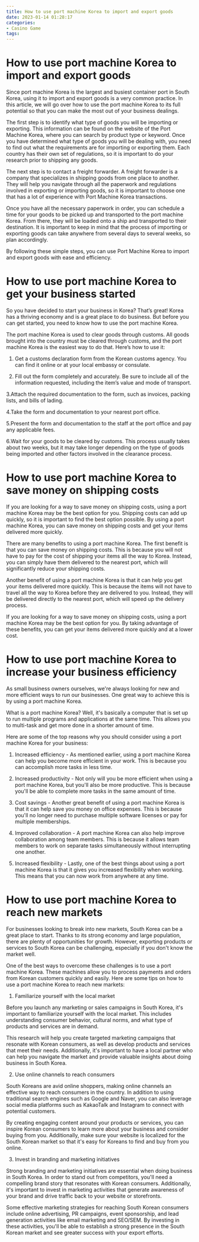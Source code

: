 ```yaml
---
title: How to use port machine Korea to import and export goods
date: 2023-01-14 01:28:17
categories:
- Casino Game
tags:
---
```



#  How to use port machine Korea to import and export goods

Since port machine Korea is the largest and busiest container port in South Korea, using it to import and export goods is a very common practice. In this article, we will go over how to use the port machine Korea to its full potential so that you can make the most out of your business dealings.

The first step is to identify what type of goods you will be importing or exporting. This information can be found on the website of the Port Machine Korea, where you can search by product type or keyword. Once you have determined what type of goods you will be dealing with, you need to find out what the requirements are for importing or exporting them. Each country has their own set of regulations, so it is important to do your research prior to shipping any goods.

The next step is to contact a freight forwarder. A freight forwarder is a company that specializes in shipping goods from one place to another. They will help you navigate through all the paperwork and regulations involved in exporting or importing goods, so it is important to choose one that has a lot of experience with Port Machine Korea transactions.

Once you have all the necessary paperwork in order, you can schedule a time for your goods to be picked up and transported to the port machine Korea. From there, they will be loaded onto a ship and transported to their destination. It is important to keep in mind that the process of importing or exporting goods can take anywhere from several days to several weeks, so plan accordingly.

By following these simple steps, you can use Port Machine Korea to import and export goods with ease and efficiency.

#  How to use port machine Korea to get your business started

So you have decided to start your business in Korea? That’s great! Korea has a thriving economy and is a great place to do business. But before you can get started, you need to know how to use the port machine Korea.

The port machine Korea is used to clear goods through customs. All goods brought into the country must be cleared through customs, and the port machine Korea is the easiest way to do that. Here’s how to use it:

1. Get a customs declaration form from the Korean customs agency. You can find it online or at your local embassy or consulate.

2. Fill out the form completely and accurately. Be sure to include all of the information requested, including the item’s value and mode of transport.

3.Attach the required documentation to the form, such as invoices, packing lists, and bills of lading.

4.Take the form and documentation to your nearest port office.

5.Present the form and documentation to the staff at the port office and pay any applicable fees.

6.Wait for your goods to be cleared by customs. This process usually takes about two weeks, but it may take longer depending on the type of goods being imported and other factors involved in the clearance process.

#  How to use port machine Korea to save money on shipping costs

If you are looking for a way to save money on shipping costs, using a port machine Korea may be the best option for you. Shipping costs can add up quickly, so it is important to find the best option possible. By using a port machine Korea, you can save money on shipping costs and get your items delivered more quickly.

There are many benefits to using a port machine Korea. The first benefit is that you can save money on shipping costs. This is because you will not have to pay for the cost of shipping your items all the way to Korea. Instead, you can simply have them delivered to the nearest port, which will significantly reduce your shipping costs.

Another benefit of using a port machine Korea is that it can help you get your items delivered more quickly. This is because the items will not have to travel all the way to Korea before they are delivered to you. Instead, they will be delivered directly to the nearest port, which will speed up the delivery process.

If you are looking for a way to save money on shipping costs, using a port machine Korea may be the best option for you. By taking advantage of these benefits, you can get your items delivered more quickly and at a lower cost.

#  How to use port machine Korea to increase your business efficiency

As small business owners ourselves, we're always looking for new and more efficient ways to run our businesses. One great way to achieve this is by using a port machine Korea. 

What is a port machine Korea? Well, it's basically a computer that is set up to run multiple programs and applications at the same time. This allows you to multi-task and get more done in a shorter amount of time. 

Here are some of the top reasons why you should consider using a port machine Korea for your business: 

1) Increased efficiency - As mentioned earlier, using a port machine Korea can help you become more efficient in your work. This is because you can accomplish more tasks in less time. 

2) Increased productivity - Not only will you be more efficient when using a port machine Korea, but you'll also be more productive. This is because you'll be able to complete more tasks in the same amount of time. 

3) Cost savings - Another great benefit of using a port machine Korea is that it can help save you money on office expenses. This is because you'll no longer need to purchase multiple software licenses or pay for multiple memberships. 

4) Improved collaboration - A port machine Korea can also help improve collaboration among team members. This is because it allows team members to work on separate tasks simultaneously without interrupting one another. 

5) Increased flexibility - Lastly, one of the best things about using a port machine Korea is that it gives you increased flexibility when working. This means that you can now work from anywhere at any time. 

#  How to use port machine Korea to reach new markets

For businesses looking to break into new markets, South Korea can be a great place to start. Thanks to its strong economy and large population, there are plenty of opportunities for growth. However, exporting products or services to South Korea can be challenging, especially if you don't know the market well.

One of the best ways to overcome these challenges is to use a port machine Korea. These machines allow you to process payments and orders from Korean customers quickly and easily. Here are some tips on how to use a port machine Korea to reach new markets:

1. Familiarize yourself with the local market

Before you launch any marketing or sales campaigns in South Korea, it's important to familiarize yourself with the local market. This includes understanding consumer behavior, cultural norms, and what type of products and services are in demand.

This research will help you create targeted marketing campaigns that resonate with Korean consumers, as well as develop products and services that meet their needs. Additionally, it's important to have a local partner who can help you navigate the market and provide valuable insights about doing business in South Korea.

2. Use online channels to reach consumers

South Koreans are avid online shoppers, making online channels an effective way to reach consumers in the country. In addition to using traditional search engines such as Google and Naver, you can also leverage social media platforms such as KakaoTalk and Instagram to connect with potential customers.

By creating engaging content around your products or services, you can inspire Korean consumers to learn more about your business and consider buying from you. Additionally, make sure your website is localized for the South Korean market so that it's easy for Koreans to find and buy from you online.

3. Invest in branding and marketing initiatives

Strong branding and marketing initiatives are essential when doing business in South Korea. In order to stand out from competitors, you'll need a compelling brand story that resonates with Korean consumers. Additionally, it's important to invest in marketing activities that generate awareness of your brand and drive traffic back to your website or storefronts.

Some effective marketing strategies for reaching South Korean consumers include online advertising, PR campaigns, event sponsorship, and lead generation activities like email marketing and SEO/SEM. By investing in these activities, you'll be able to establish a strong presence in the South Korean market and see greater success with your export efforts.